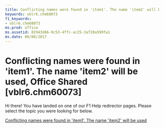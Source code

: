 ```yaml
---
title: Conflicting names were found in 'item1'. The name 'item2' will be used, Office Shared [vblr6.chm60073]
keywords: vblr6.chm60073
f1_keywords:
- vblr6.chm60073
ms.prod: office
ms.assetid: 02943d66-9c53-4ffc-ac25-3af20a599fa1
ms.date: 06/08/2017
---
```



# Conflicting names were found in 'item1'. The name 'item2' will be used, Office Shared [vblr6.chm60073]

Hi there! You have landed on one of our F1 Help redirector pages. Please select the topic you were looking for below.

[Conflicting names were found in 'item1'. The name 'item2' will be used](http://msdn.microsoft.com/library/192c06dc-eb31-dc19-bc84-b66171115fa6%28Office.15%29.aspx)

